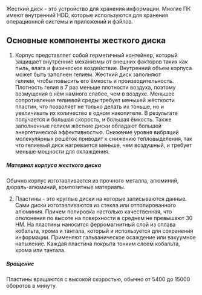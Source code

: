 Жесткий диск - это устройство для хранения информации.
Многие ПК имеют внутренний HDD, которые используются для хранения операционной системы и приложений и файлов.

## Основные компоненты жесткого диска
1. Корпус представляет собой герметичный контейнер, который защищает внутренние механизмы от внешних факторов таких как пыль, влага и физическое воздействие. Внутренний объем корпуса может быть заполнен гелием. 
Жесткий диск заполняют гелием, чтобы повысить его ёмкость и производительность.
Плотность гелия в 7 раз меньше плотности воздуха, поэтому возмущения в нём намного слабее, чем в воздухе. Меньшее сопротивление гелиевой среды требует меньшей жёсткости пластин, что позволяет не только делать их тоньше, но и увеличивать их количество в одном накопителе. В результате получается и большая скорость, и большая ёмкость.
Также заполненные гелием жёсткие диски обладают большей энергетической эффективностью. Снижение уровня вибраций молекулярных решёток приводит к снижению тепловыделения, так что гелиевый диск нагревается меньше, чем воздушный, и требует меньше мощности для охлаждения. 
##### Материал корпуса жесткого диска
Обычно корпус изготавливается из прочного металла, алюминий, дюраль-алюминий, композитные материалы.

2. Пластины - это круглые диски на которые записываются данные.
Сами диски изготавливаются из стекла или отполированного алюминия. Причем полировка настолько качественная, что отклонения по высоте на поверхности в среднем не превышают 30 НМ. На пластины наносится ферромагнитный слой из сплава кобальта, хрома и тантала, который и используется для сохранения информации. Применяют гальваническое осаждение или вакуумное напыление.
Каждая пластина покрыта тонким слоем кобальта, хрома или тантала.
##### Вращение
Пластины вращаются с высокой скоростью, обычно от 5400 до 15000 оборотов в минуту.